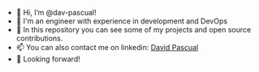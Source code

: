 - 👋 Hi, I’m @dav-pascual!
- 👀 I'm an engineer with experience in development and DevOps
- 🌱 In this repository you can see some of my projects and open source contributions.
- 📫 You can also contact me on linkedin: [David Pascual](https://www.linkedin.com/in/david-pascual-hernandez/)
- 🙂 Looking forward!


<!---
dav-pascual/dav-pascual is a ✨ special ✨ repository because its `README.md` (this file) appears on your GitHub profile.
You can click the Preview link to take a look at your changes.
--->
